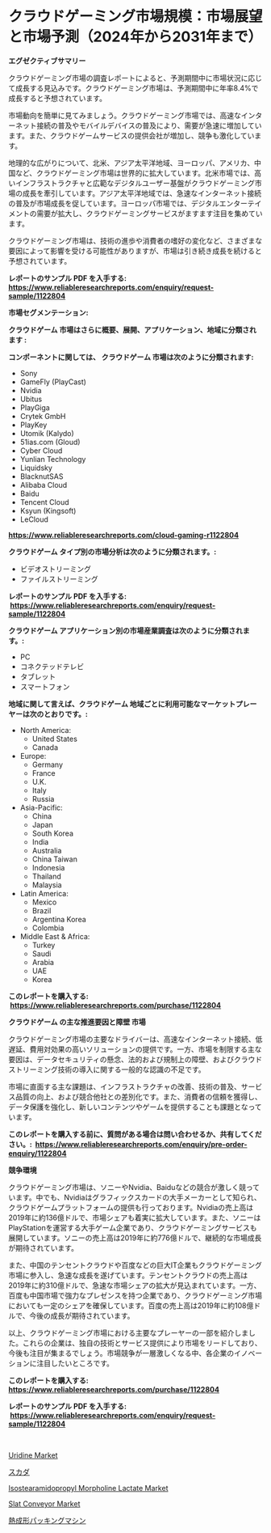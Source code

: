 <p><h1>クラウドゲーミング市場規模：市場展望と市場予測（2024年から2031年まで）</h1></p><p><strong>エグゼクティブサマリー</strong></p>
<p><p>クラウドゲーミング市場の調査レポートによると、予測期間中に市場状況に応じて成長する見込みです。クラウドゲーミング市場は、予測期間中に年率8.4%で成長すると予想されています。</p><p>市場動向を簡単に見てみましょう。クラウドゲーミング市場では、高速なインターネット接続の普及やモバイルデバイスの普及により、需要が急速に増加しています。また、クラウドゲームサービスの提供会社が増加し、競争も激化しています。</p><p>地理的な広がりについて、北米、アジア太平洋地域、ヨーロッパ、アメリカ、中国など、クラウドゲーミング市場は世界的に拡大しています。北米市場では、高いインフラストラクチャと広範なデジタルユーザー基盤がクラウドゲーミング市場の成長を牽引しています。アジア太平洋地域では、急速なインターネット接続の普及が市場成長を促しています。ヨーロッパ市場では、デジタルエンターテイメントの需要が拡大し、クラウドゲーミングサービスがますます注目を集めています。</p><p>クラウドゲーミング市場は、技術の進歩や消費者の嗜好の変化など、さまざまな要因によって影響を受ける可能性がありますが、市場は引き続き成長を続けると予想されています。</p></p>
<p><strong>レポートのサンプル PDF を入手する: <a href="https://www.reliableresearchreports.com/enquiry/request-sample/1122804">https://www.reliableresearchreports.com/enquiry/request-sample/1122804</a></strong></p>
<p><strong>市場セグメンテーション:</strong></p>
<p><strong> クラウドゲーム 市場はさらに概要、展開、アプリケーション、地域に分類されます :</strong></p>
<p><strong>コンポーネントに関しては、 クラウドゲーム 市場は次のように分類されます: &nbsp;</strong></p>
<p><ul><li>Sony</li><li>GameFly (PlayCast)</li><li>Nvidia</li><li>Ubitus</li><li>PlayGiga</li><li>Crytek GmbH</li><li>PlayKey</li><li>Utomik (Kalydo)</li><li>51ias.com (Gloud)</li><li>Cyber Cloud</li><li>Yunlian Technology</li><li>Liquidsky</li><li>BlacknutSAS</li><li>Alibaba Cloud</li><li>Baidu</li><li>Tencent Cloud</li><li>Ksyun (Kingsoft)</li><li>LeCloud</li></ul></p>
<p><strong><a href="https://www.reliableresearchreports.com/cloud-gaming-r1122804">https://www.reliableresearchreports.com/cloud-gaming-r1122804</a></strong></p>
<p><strong> クラウドゲーム タイプ別の市場分析は次のように分類されます。:</strong></p>
<p><ul><li>ビデオストリーミング</li><li>ファイルストリーミング</li></ul></p>
<p><strong>レポートのサンプル PDF を入手する: &nbsp;<a href="https://www.reliableresearchreports.com/enquiry/request-sample/1122804">https://www.reliableresearchreports.com/enquiry/request-sample/1122804</a></strong></p>
<p><strong> クラウドゲーム アプリケーション別の市場産業調査は次のように分類されます。:</strong></p>
<p><ul><li>PC</li><li>コネクテッドテレビ</li><li>タブレット</li><li>スマートフォン</li></ul></p>
<p><strong>地域に関して言えば、クラウドゲーム 地域ごとに利用可能なマーケットプレーヤーは次のとおりです。:</strong></p>
<p><ul>
    <li>
        North America:
        <ul>
            <li>United States</li>
            <li>Canada</li>
        </ul>
    </li>
    <li>
        Europe:
        <ul>
            <li>Germany</li>
            <li>France</li>
            <li>U.K.</li>
            <li>Italy</li>
            <li>Russia</li>
        </ul>
    </li>
    <li>
        Asia-Pacific:
        <ul>
            <li>China</li>
            <li>Japan</li>
            <li>South Korea</li>
            <li>India</li>
            <li>Australia</li>
            <li>China Taiwan</li>
            <li>Indonesia</li>
            <li>Thailand</li>
            <li>Malaysia</li>
        </ul>
    </li>
    <li>
        Latin America:
        <ul>
            <li>Mexico</li>
            <li>Brazil</li>
            <li>Argentina Korea</li>
            <li>Colombia</li>
        </ul>
    </li>
    <li>
        Middle East & Africa:
        <ul>
            <li>Turkey</li>
            <li>Saudi</li>
            <li>Arabia</li>
            <li>UAE</li>
            <li>Korea</li>
        </ul>
    </li>
    </ul></p>
<p><strong>このレポートを購入する: &nbsp;<a href="https://www.reliableresearchreports.com/purchase/1122804">https://www.reliableresearchreports.com/purchase/1122804</a></strong></p>
<p><strong>クラウドゲーム の主な推進要因と障壁 市場</strong></p>
<p><p>クラウドゲーミング市場の主要なドライバーは、高速なインターネット接続、低遅延、費用対効果の高いソリューションの提供です。一方、市場を制限する主な要因は、データセキュリティの懸念、法的および規制上の障壁、およびクラウドストリーミング技術の導入に関する一般的な認識の不足です。</p><p>市場に直面する主な課題は、インフラストラクチャの改善、技術の普及、サービス品質の向上、および競合他社との差別化です。また、消費者の信頼を獲得し、データ保護を強化し、新しいコンテンツやゲームを提供することも課題となっています。</p></p>
<p><strong>このレポートを購入する前に、質問がある場合は問い合わせるか、共有してください。:&nbsp; <a href="https://www.reliableresearchreports.com/enquiry/pre-order-enquiry/1122804">https://www.reliableresearchreports.com/enquiry/pre-order-enquiry/1122804</a></strong></p>
<p><strong>競争環境</strong></p>
<p><p>クラウドゲーミング市場は、ソニーやNvidia、Baiduなどの競合が激しく競っています。中でも、Nvidiaはグラフィックスカードの大手メーカーとして知られ、クラウドゲームプラットフォームの提供も行っております。Nvidiaの売上高は2019年に約136億ドルで、市場シェアも着実に拡大しています。また、ソニーはPlayStationを運営する大手ゲーム企業であり、クラウドゲーミングサービスも展開しています。ソニーの売上高は2019年に約776億ドルで、継続的な市場成長が期待されています。</p><p>また、中国のテンセントクラウドや百度などの巨大IT企業もクラウドゲーミング市場に参入し、急速な成長を遂げています。テンセントクラウドの売上高は2019年に約310億ドルで、急速な市場シェアの拡大が見込まれています。一方、百度も中国市場で強力なプレゼンスを持つ企業であり、クラウドゲーミング市場においても一定のシェアを確保しています。百度の売上高は2019年に約108億ドルで、今後の成長が期待されています。</p><p>以上、クラウドゲーミング市場における主要なプレーヤーの一部を紹介しました。これらの企業は、独自の技術とサービス提供により市場をリードしており、今後も注目が集まるでしょう。市場競争が一層激しくなる中、各企業のイノベーションに注目したいところです。</p></p>
<p><strong>このレポートを購入する: &nbsp; <a href="https://www.reliableresearchreports.com/purchase/1122804">https://www.reliableresearchreports.com/purchase/1122804</a></strong></p>
<p><strong>レポートのサンプル PDF を入手する: &nbsp;<a href="https://www.reliableresearchreports.com/enquiry/request-sample/1122804">https://www.reliableresearchreports.com/enquiry/request-sample/1122804</a></strong><strong></strong></p>
<p>&nbsp;</p>
<p><p><a href="https://issuu.com/reportprime-2/docs/uridine-market-size-2030.pptx">Uridine Market</a></p><p><a href="https://github.com/ReganWisoky2023/Market-Research-Report-List-1/blob/main/971068324861.md">スカダ</a></p><p><a href="https://issuu.com/reportprime-2/docs/isostearamidopropyl-morpholine-lactate-market-size">Isostearamidopropyl Morpholine Lactate Market</a></p><p><a href="https://view.publitas.com/reportprime-1/analyzing-slat-conveyor-market-global-industry-perspective-and-forecast-2024-to-2031/">Slat Conveyor Market</a></p><p><a href="https://medium.com/@stevencornish04/%E7%86%B1%E6%88%90%E5%BD%A2%E5%8C%85%E8%A3%85%E6%A9%9F%E5%B8%82%E5%A0%B4-%E5%B8%82%E5%A0%B4%E3%82%B7%E3%82%A7%E3%82%A2-%E5%B8%82%E5%A0%B4%E5%8B%95%E5%90%91-%E3%81%8A%E3%82%88%E3%81%B3%E5%B0%86%E6%9D%A5%E3%81%AE%E6%88%90%E9%95%B7%E3%82%92%E6%8E%A2%E3%82%8B-e3e5aa69d8b3">熱成形パッキングマシン</a></p></p>